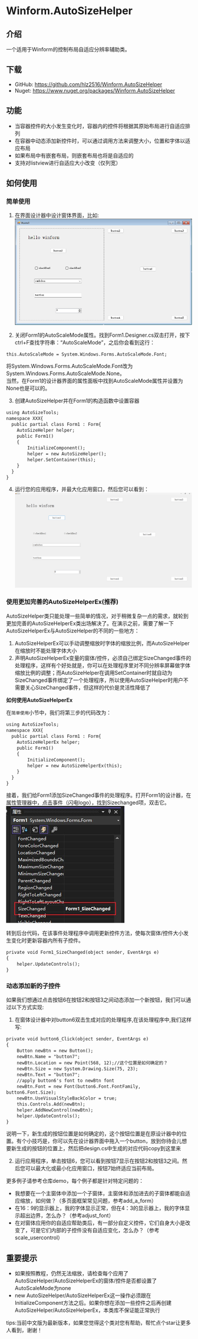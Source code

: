 # Winform.AutoSizeHelper

## 介绍
一个适用于Winform的控制布局自适应分辨率辅助类。  

## 下载
- GitHub: https://github.com/hlz2516/Winform.AutoSizeHelper 
- Nuget:  https://www.nuget.org/packages/Winform.AutoSizeHelper   

## 功能
- 当容器控件的大小发生变化时，容器内的控件将根据其原始布局进行自适应排列
- 在容器中动态添加新控件时，可以通过调用方法来调整大小，位置和字体以适应布局
- 如果布局中有嵌套布局，则嵌套布局也将是自适应的
- 支持对listview进行自适应大小改变（仅列宽）

## 如何使用

### 简单使用

1. 在界面设计器中设计窗体界面，比如:  
![step1](./pictures/step1.png)

2. 关闭Form1的AutoScaleMode属性。找到Form1.Designer.cs双击打开，按下ctrl+F查找字符串：“AutoScaleMode”，之后你会看到这行：
```
this.AutoScaleMode = System.Windows.Forms.AutoScaleMode.Font;
```
将System.Windows.Forms.AutoScaleMode.Font改为System.Windows.Forms.AutoScaleMode.None。  
当然，在Form1的设计器界面的属性面板中找到AutoScaleMode属性并设置为None也是可以的。

3. 创建AutoSizeHelper并在Form1的构造函数中设置容器

```
using AutoSizeTools;
namespace XXX{
  public partial class Form1 : Form{
    AutoSizeHelper helper;
    public Form1()
    {
        InitializeComponent();
        helper = new AutoSizeHelper();
        helper.SetContainer(this);
    }
  }
}
```

4. 运行您的应用程序，并最大化应用窗口，然后您可以看到：
![step3](./pictures/step3.png)


### 使用更加完善的AutoSizeHelperEx(推荐)

AutoSizeHelper类只能处理一些简单的情况，对于稍微复杂一点的需求，就轮到更加完善的AutoSizeHelperEx类出场解决了。在演示之前，需要了解一下AutoSizeHelperEx与AutoSizeHelper的不同的一些地方：  
1. AutoSizeHelperEx可以手动调整缩放时字体的缩放比例，而AutoSizeHelper在缩放时不能处理字体大小
2. 声明AutoSizeHelperEx变量的窗体/控件，必须自己绑定SizeChanged事件的处理程序，这样有个好处就是，你可以在处理程序里对不同分辨率屏幕做字体缩放比例的调整；而AutoSizeHelper在调用SetContainer时就自动为SizeChanged事件绑定了一个处理程序，所以使用AutoSizeHelper时用户不需要关心SizeChanged事件，但这样的代价是灵活性降低了

**如何使用AutoSizeHelperEx**

在`简单使用`小节中，我们将第三步的代码改为：
```
using AutoSizeTools;
namespace XXX{
  public partial class Form1 : Form{
    AutoSizeHelperEx helper;
    public Form1()
    {
        InitializeComponent();
        helper = new AutoSizeHelperEx(this);
    }
  }
}
```
接着，我们给Form1添加SizeChanged事件的处理程序。打开Form1的设计器，在属性管理器中，点击事件（闪电logo），找到Sizechanged项，双击它。
![sizechanged](./pictures/sizechanged.jpg)

转到后台代码，在该事件处理程序中调用更新控件方法，使每次窗体/控件大小发生变化时更新容器内所有子控件。  
```
private void Form1_SizeChanged(object sender, EventArgs e)
{
    helper.UpdateControls();
}
```

### 动态添加新的子控件

如果我们想通过点击按钮6在按钮2和按钮3之间动态添加一个新按钮，我们可以通过以下方式实现:  
1. 在窗体设计器中对button6双击生成对应的处理程序,在该处理程序中,我们这样写:
```
private void button6_Click(object sender, EventArgs e)
{
    Button newBtn = new Button();
    newBtn.Name = "button7";
    newBtn.Location = new Point(568, 12);//这个位置是如何确定的？
    newBtn.Size = new System.Drawing.Size(75, 23);
    newBtn.Text = "button7";
    //apply button6's font to newBtn font
    newBtn.Font = new Font(button6.Font.FontFamily, button6.Font.Size);
    newBtn.UseVisualStyleBackColor = true;
    this.Controls.Add(newBtn);
    helper.AddNewControl(newBtn);
    helper.UpdateControls();
}
```
说明一下，新生成的按钮位置是如何确定的，这个按钮位置是在原设计器中的位置。有个小技巧是，你可以先在设计器界面中拖入一个button，放到你待会儿想要新生成的按钮的位置上，然后把design.cs中生成的对应代码copy到这里来

2. 运行应用程序，单击按钮6，您可以看到按钮7显示在按钮2和按钮3之间。然后您可以最大化或最小化应用窗口，按钮7始终适应当前布局。

更多例子请参考仓库demo，每个例子都是针对特定问题的：
- 我想要在一个主窗体中添加一个子窗体，主窗体和添加进去的子窗体都能自适应缩放，如何做？（多页面框架常见问题，参考add_a_form）
- 在16：9的显示器上，我的字体显示正常，但在4：3的显示器上，我的字体显示超出边界，怎么办？（参考adjust_font）
- 在对窗体应用你的自适应帮助类后，有一部分自定义控件，它们自身大小是改变了，可是它们内部的子控件没有自适应变化，怎么办？（参考scale_usercontrol）

## 重要提示
- 如果按照教程，仍然无法缩放，请检查每个应用了AutoSizeHelper/AutoSizeHelperEx的窗体/控件是否都设置了AutoScaleMode为none
- new AutoSizeHelper/AutoSizeHelperEx这一操作必须跟在InitializeComponent方法之后。如果你想在添加一些控件之后再创建AutoSizeHelper/AutoSizeHelperEx，本类库不保证能正常执行

tips:当前中文版为最新版本，如果您觉得这个类对您有帮助，帮忙点个star让更多人看到，谢谢！
